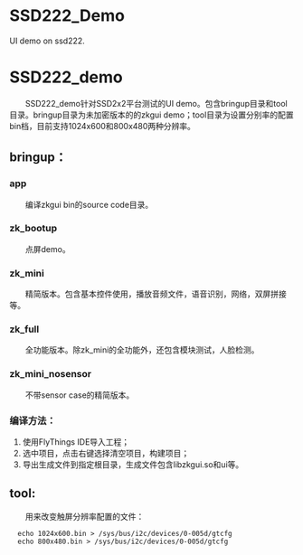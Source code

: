 # SSD222_Demo
UI demo on ssd222.

# SSD222_demo

<p style="text-indent:2em">SSD222_demo针对SSD2x2平台测试的UI demo。包含bringup目录和tool目录。bringup目录为未加密版本的的zkgui demo；tool目录为设置分别率的配置bin档，目前支持1024x600和800x480两种分辨率。</p>

## bringup：

### app
<p style="text-indent:2em">编译zkgui bin的source code目录。</p>

### zk_bootup
<p style="text-indent:2em">点屏demo。</p>

### zk_mini
<p style="text-indent:2em">精简版本。包含基本控件使用，播放音频文件，语音识别，网络，双屏拼接等。</p>

### zk_full
<p style="text-indent:2em">全功能版本。除zk_mini的全功能外，还包含模块测试，人脸检测。</p>

### zk_mini_nosensor
<p style="text-indent:2em">不带sensor case的精简版本。</p>

### 编译方法：
1. 使用FlyThings IDE导入工程；
2. 选中项目，点击右键选择清空项目，构建项目；
3. 导出生成文件到指定根目录，生成文件包含libzkgui.so和ui等。

## tool:
<p style="text-indent:2em">用来改变触屏分辨率配置的文件：</p>

```
  echo 1024x600.bin > /sys/bus/i2c/devices/0-005d/gtcfg
  echo 800x480.bin > /sys/bus/i2c/devices/0-005d/gtcfg
```
